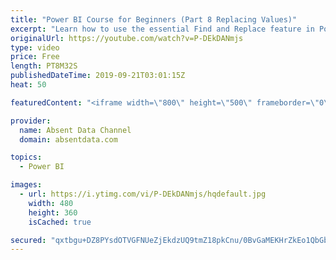 ```yaml
---
title: "Power BI Course for Beginners (Part 8 Replacing Values)"
excerpt: "Learn how to use the essential Find and Replace feature in Power BI."
originalUrl: https://youtube.com/watch?v=P-DEkDANmjs
type: video
price: Free
length: PT8M32S
publishedDateTime: 2019-09-21T03:01:15Z
heat: 50

featuredContent: "<iframe width=\"800\" height=\"500\" frameborder=\"0\" src=\"https://www.youtube.com/embed/P-DEkDANmjs\" allow=\"accelerometer; autoplay; encrypted-media; gyroscope; picture-in-picture\" allowfullscreen></iframe>"

provider:
  name: Absent Data Channel
  domain: absentdata.com

topics:
  - Power BI

images:
  - url: https://i.ytimg.com/vi/P-DEkDANmjs/hqdefault.jpg
    width: 480
    height: 360
    isCached: true

secured: "qxtbgu+DZ8PYsdOTVGFNUeZjEkdzUQ9tmZ18pkCnu/0BvGaMEKHrZkEo1QbGbt8pDFH1QChp/p0aqmCR0f7UENHxOEhCnYDt0WVUC8HSzZd2e+6xXWTROFHnQG6CclUvXFIe/ZSGpO6iOtUeeDnzI2CrF/3YK3LN7nX6FOTuv62ZC3tq0ajJHHgkz/xbCq0kApThspX5xGeAOfLC1rO0IXCf8SoO6EAOf2qq/3ll4NnkzLlp+KNjK0XxSgyKnv/qbcK8uVnJLHy1OsuknrOGSWBHZ+2Ucr08QkLiLi1lu5E5ZQ1Vlg5Iurb6aXv8vR52nsJzBmLWtc33QE+B5YmQF3A6okgDj/GyT1JEE+9V4vLmPDt0d/7vWFTXbHUyeUyDIeD/RNdkZmswLMxKy8aST5yaCzTLlw0BWDpXAkq6LOM=;DwZk+UVCYJUzaSdEkzF1dQ=="
---
```



